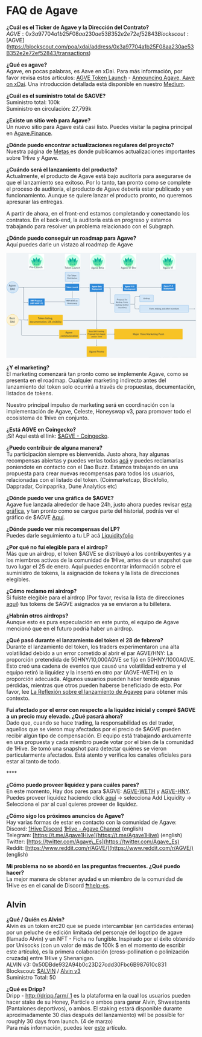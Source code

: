 # FAQ de Agave

**¿Cuál es el Ticker de Agave y la Dirección del Contrato?**  
$AGVE: 0x3a97704a1b25F08aa230ae53B352e2e72ef52843  
Blockscout: [$AGVE](https://blockscout.com/poa/xdai/address/0x3a97704a1b25F08aa230ae53B352e2e72ef52843/transactions)

**¿Qué es agave?**  
Agave, en pocas palabras, es Aave en xDai. Para más información, por favor revisa estos artículos: [AGVE Token Launch](https://forum.1hive.org/t/ag-token-launch/2108) - [Announcing Agave, Aave on xDai](https://forum.1hive.org/t/announcing-agaave-aave-on-xdai/1792). Una introducción detallada está disponible en nuestro [Medium](https://medium.com/1hivees/1hive-introducci%C3%B3n-a-agave-agve-b528b5e2f82c).

**¿Cuál es el suministro total de $AGVE?**  
Suministro total: 100k  
Suministro en circulación: 27,799k

**¿Existe un sitio web para Agave?**  
Un nuevo sitio para Agave está casi listo. Puedes visitar la pagina principal en [Agave.Finance](https://agave.finance/).

**¿Dónde puedo encontrar actualizaciones regulares del proyecto?**  
Nuestra página de [Metas ](../projects/metas.md)es donde publicamos actualizaciones importantes sobre 1Hive y Agave.

**¿Cuándo será el lanzamiento del producto?**  
Actualmente, el producto de Agave está bajo auditoría para asegurarse de que el lanzamiento sea exitoso. Por lo tanto, tan pronto como se complete el proceso de auditoría, el producto de Agave debería estar publicado y en funcionamiento. Aunque se quiere lanzar el producto pronto, no queremos apresurar las entregas.   
  
A partir de ahora, en el front-end estamos completando y conectando los contratos. En el back-end, la auditoría está en progreso y estamos trabajando para resolver un problema relacionado con el Subgraph.

**¿Dónde puedo conseguir un roadmap para Agave?**  
Aquí puedes darle un vistazo al roadmap de Agave

![](../.gitbook/assets/image%20%281%29.png)

**¿Y el marketing?**   
El marketing comenzará tan pronto como se implemente Agave, como se presenta en el roadmap. Cualquier marketing indirecto antes del lanzamiento del token solo ocurrirá a través de propuestas, documentación, listados de tokens.   
  
Nuestro principal impulso de marketing será en coordinación con la implementación de Agave, Celeste, Honeyswap v3, para promover todo el ecosistema de 1hive en conjunto.

**¿Está AGVE en Coingecko?**  
¡Sí! Aquí está el link: [$AGVE - Coingecko](https://www.coingecko.com/en/coins/agave-token).

**¿Puedo contribuir de alguna manera?**  
Tu participación siempre es bienvenida. Justo ahora, hay algunas recompensas abiertas y puedes verlas todas [acá](https://www.notion.so/3e13ef2a5d614a828b684640af2212b4?v=20b21ead637341faa87416b85202b584) y puedes reclamarlas poniendote en contacto con el Dao Buzz. Estamos trabajando en una propuesta para crear nuevas recompensas para todos los usuarios, relacionadas con el listado del token. \(Coinmarketcap, Blockfolio, Dappradar, Coinpaprika, Dune Analytics etc\) 

**¿Dónde puedo ver una gráfica de $AGVE?**  
Agave fue lanzada alrededor de hace 24h, justo ahora puedes revisar [esta gráfica](https://analytics.blep.ai/charts/honeyswap.0x0E3e9CCeb13c9f8c6FAF7a0f00F872d6291630dE.trade-1m0s), y tan pronto como se cargue parte del historial, podrás ver el gráfico de $AGVE [Aquí](https://info.honeyswap.org/token/0x3a97704a1b25f08aa230ae53b352e2e72ef52843).  

**¿Dónde puedo ver mis recompensas del LP?**  
Puedes darle seguimiento a tu LP acá [Liquidityfolio ](https://www.liquidityfolio.com/)

**¿Por qué no fuí elegible para el airdrop?**  
Más que un airdrop, el token $AGVE se distribuyó a los contribuyentes y a los miembros activos de la comunidad de 1Hive, antes de un snapshot que tuvo lugar el 25 de enero. Aquí puedes encontrar información sobre el suministro de tokens, la asignación de tokens y la lista de direcciones elegibles.

**¿Cómo reclamo mi airdrop?**  
Si fuiste elegible para el airdrop \(Por favor, revisa la lista de direcciones [aquí](https://pastebin.com/hjYcbK1k)\) tus tokens de $AGVE asignados ya se enviaron a tu billetera.

**¿Habrán otros airdrops?**  
Aunque esto es pura especulación en este punto, el equipo de Agave mencionó que en el futuro podría haber un airdrop. 

**¿Qué pasó durante el lanzamiento del token el 28 de febrero?**  
Durante el lanzamiento del token, los traders experimentaron una alta volatilidad debido a un error cometido al abrir el par AGVE/HNY: La proporción pretendida de  50HNY/10,000AGVE se fijó en 50HNY/1000AGVE. Esto creó una cadena de eventos que causó una volatilidad extrema y el equipo retiró la liquidez y la insertó en otro par \(AGVE-WETH\) en la proporción adecuada. Algunos usuarios pueden haber tenido algunas pérdidas, mientras que otros pueden haberse beneficiado de esto. Por favor, lee [La Reflexión sobre el lanzamiento de Agavee](https://forum.1hive.org/t/reflection-on-the-agave-launch/2517) para obtener más contexto.

**Fuí afectado por el error con respecto a la liquidez inicial y compré $AGVE a un precio muy elevado. ¿Qué pasará ahora?**  
Dado que, cuando se hace trading, la responsabilidad es del trader, aquellos que se vieron muy afectados por el precio de $AGVE pueden recibir algún tipo de compensación. El equipo está trabajando arduamente en una propuesta y cada miembro puede votar por el bien de la comunidad de 1Hive. Se tomó una snapshot para detectar quiénes se vieron particularmente afectados. Está atento y verifica los canales oficiales para estar al tanto de todo.

\*\*\*\*

**¿Cómo puedo proveer liquidez y para cuáles pares?**  
En este momento, Hay dos pares para $AGVE: [AGVE-WETH](https://info.honeyswap.org/pair/0xeba7cc57e6f745b8d5cab829e07346c65393d78e) y [AGVE-HNY](https://info.honeyswap.org/pair/0x50a4867aee9cafd6ddc84de3ce59df027cb29084). Puedes proveer liquidez haciendo click [aquí](https://app.honeyswap.org/#/pool) → selecciona Add Liquidity → Selecciona el par al cual quieres proveer de liquidez. 

**¿Cómo sigo los próximos anuncios de Agave?**  
Hay varias formas de estar en contacto con la comunidad de Agave:   
Discord: [1Hive Discord](https://discord.com/invite/xTZjbRjc8t) [1Hive - Agave Channel](https://discord.com/channels/698287700834517064/813823983120023583) \(english\)  
Telegram: [https://t.me/Agave1Hive](https://t.me/Agave1Hive) \(english\)   
Twitter: [https://twitter.com/Agave\_Es](https://twitter.com/Agave_Es)   
Reddit: [https://www.reddit.com/r/AGVE/](https://www.reddit.com/r/AGVE/) \(english\)

**Mi problema no se abordó en las preguntas frecuentes. ¿Qué puedo hacer?**  
La mejor manera de obtener ayudad e un miembro de la comunidad de 1Hive es en el canal de Discord [⛈help-es](https://discord.gg/AdKuMTt).

## Alvin

**¿Qué / Quién es Alvin?**  
Alvin es un token erc20 que se puede intercambiar \(en cantidades enteras\) por un peluche de edición limitada del personaje del logotipo de agave \(llamado Alvin\) y un NFT - Ficha no fungible. Inspirado por el éxito obtenido por Unisocks \(con un valor de más de 100k $ en el momento de escribir este artículo\), es la primera colaboración \(cross-pollination o polinización cruzada\) entre 1Hive y Shenanigan.  
ALVIN v3: 0x50DBde932A94b0c23D27cdd30Fbc6B987610c831  
Blockscout: [$ALVIN](https://blockscout.com/poa/xdai/address/0x50DBde932A94b0c23D27cdd30Fbc6B987610c831/transactions) / [Alvin v3  
](https://info.honeyswap.org/token/0x50dbde932a94b0c23d27cdd30fbc6b987610c831)Suministro Total: 50

**¿Qué es Dripp?**  
Dripp - [http://dripp.farm/ 1](http://dripp.farm/) es la plataforma en la cual los usuarios pueden hacer stake de su Honey, Particle o ambos para ganar Alvin, Shweatpants \(Pantalones deportivos\), o ambos. El staking estará disponible durante aproximadamente 30 días después del lanzamiento\) will be possible for roughly 30 days from launch. \(4 de marzo\)  
Para más información, puedes leer [este](https://medium.com/frst/money-laundry-the-rise-of-the-crypto-sock-market-f979aafc3796) artículo.

